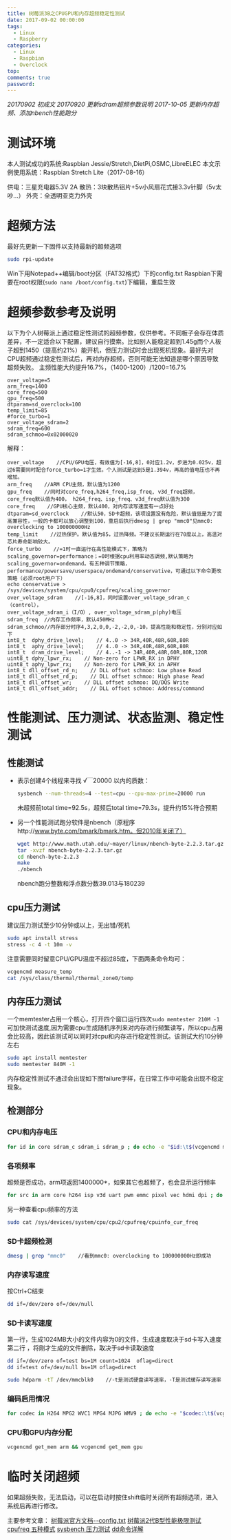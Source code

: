 ```yaml
---
title: 树莓派3B之CPUGPU和内存超频稳定性测试
date: 2017-09-02 00:00:00
tags:
  - Linux 
  - Raspberry
categories: 
  - Linux
  - Raspbian
  - Overclock
top: 
comments: true
password: 
---
```

*20170902 初成文
20170920 更新sdram超频参数说明
2017-10-05 更新内存超频、添加nbench性能跑分*

# 测试环境

本人测试成功的系统:Raspbian Jessie/Stretch,DietPi,OSMC,LibreELEC
本文示例使用系统：Raspbian Stretch Lite（2017-08-16）
<!-- more -->
供电：三星充电器5.3V 2A
散热：3块散热铝片+5v小风扇花式接3.3v针脚（5v太吵...）
外壳：全透明亚克力外壳

# 超频方法

最好先更新一下固件以支持最新的超频选项
```bash
sudo rpi-update
```
Win下用Notepad++编辑/boot分区（FAT32格式）下的config.txt
Raspbian下需要在root权限(`sudo nano /boot/config.txt`)下编辑，重启生效

# 超频参数参考及说明

以下为个人树莓派上通过稳定性测试的超频参数，仅供参考。不同板子会存在体质差异，不一定适合以下配置，建议自行摸索。比如别人能稳定超到1.45g而个人板子超到1450（提高约21%）能开机，但压力测试时会出现死机现象。最好先对CPU超频通过稳定性测试后，再对内存超频，否则可能无法知道是哪个原因导致超频失败。
主频性能大约提升16.7%，（1400-1200）/1200=16.7%
```
over_voltage=5
arm_freq=1400
core_freq=500
gpu_freq=500
dtparam=sd_overclock=100
temp_limit=85
#force_turbo=1
over_voltage_sdram=2
sdram_freq=600
sdram_schmoo=0x02000020
```
解释：
```
over_voltage    //CPU/GPU电压，有效值为[-16,8]，0对应1.2v，步进为0.025v，超过6需要同时配合force_turbo=1才生效。个人测试是达到5是1.394v，再高的值电压也不再增加。
arm_freq    //ARM CPU主频，默认值为1200
gpu_freq    //同时对core_freq,h264_freq,isp_freq, v3d_freq超频，core_freq默认值为400， h264_freq、isp_freq、v3d_freq默认值为300
core_freq    //GPU核心主频，默认400，对内存读写速度有一点好处
dtparam=sd_overclock    //默认50，SD卡超频，该项设置没有危险，默认值低是为了提高兼容性，一般的卡都可以放心调整到100，重启后执行dmesg | grep "mmc0"见mmc0: overclocking to 100000000Hz
temp_limit    //过热保护。默认值为85，过热降频。不建议长期运行在70度以上，高温对芯片寿命影响较大。
force_turbo    //=1时一直运行在高性能模式下，策略为scaling_governor=performance；=0时根据cpu利用率动态调频,默认策略为scaling_governor=ondemand。有五种调节策略，performance/powersave/userspace/ondemand/conservative，可通过以下命令更改策略（必须root用户下）
echo conservative > /sys/devices/system/cpu/cpu0/cpufreq/scaling_governor
over_voltage_sdram    //[-16,8]，同时设置over_voltage_sdram_c（control），
over_voltage_sdram_i（I/O）, over_voltage_sdram_p(phy)电压
sdram_freq  //内存工作频率，默认450MHz
sdram_schmoo//内存部分时序4,3,2,0,0,-2,-2,0,-10，提高性能和稳定性，分别对应如下
int8_t  dphy_drive_level;    // 4..0 -> 34R,40R,48R,60R,80R
int8_t  aphy_drive_level;    // 4..0 -> 34R,40R,48R,60R,80R
int8_t  dram_drive_level;    // 4..-1 -> 34R,40R,48R,60R,80R,120R
uint8_t dphy_lpwr_rx;    // Non-zero for LPWR_RX in DPHY
uint8_t aphy_lpwr_rx;    // Non-zero for LPWR_RX in APHY
int8_t dll_offset_rd_n;    // DLL offset schmoo: Low phase Read
int8_t dll_offset_rd_p;    // DLL offset schmoo: High phase Read
int8_t dll_offset_wr;    // DLL offset schmoo: DQ/DQS Write
int8_t dll_offset_addr;    // DLL offset schmoo: Address/command
```

# 性能测试、压力测试、状态监测、稳定性测试

## 性能测试

- 表示创建4个线程来寻找 $√￣20000$ 以内的质数：
  ```bash
  sysbench --num-threads=4 --test=cpu --cpu-max-prime=20000 run
  ```
  未超频前total time=92.5s，超频后total time=79.3s，提升约15%符合预期
  
- 另一个性能测试跑分软件是nbench（原程序http://www.byte.com/bmark/bmark.htm。但2010年关闭了）
  ```bash
  wget http://www.math.utah.edu/~mayer/linux/nbench-byte-2.2.3.tar.gz
  tar -xvzf nbench-byte-2.2.3.tar.gz
  cd nbench-byte-2.2.3
  make
  ./nbench
  ```
  nbench跑分整数和浮点数分数39.013与180239

## cpu压力测试
建议压力测试至少10分钟或以上，无出错/死机

```bash
sudo apt install stress
stress -c 4 -t 10m -v
```

注意需要同时留意CPU/GPU温度不超过85度，下面两条命令均可：

```bash
vcgencmd measure_temp
cat /sys/class/thermal/thermal_zone0/temp
```

## 内存压力测试

一个memtester占用一个核心，打开四个窗口运行四次`sudo memtester 210M -1`可加快测试速度,因为需要cpu生成随机序列来对内存进行频繁读写，所以cpu占用会比较高，因此该测试可以同时对cpu和内存进行稳定性测试。该测试大约10分钟左右
```bash
sudo apt install memtester
sudo memtester 840M -1
```
内存稳定性测试不通过会出现如下图failure字样，在日常工作中可能会出现不稳定现象。

## 检测部分

### CPU和内存电压

```bash
for id in core sdram_c sdram_i sdram_p ; do echo -e "$id:\t$(vcgencmd measure_volts $id)" ; done
```

### 各项频率
超频是否成功，arm项返回1400000*，如果其它也超频了，也会显示运行频率

```bash
for src in arm core h264 isp v3d uart pwm emmc pixel vec hdmi dpi ; do echo -e "$src:\t$(vcgencmd measure_clock $src)" ; done

```
另一种查看cpu频率的方法

```bash
sudo cat /sys/devices/system/cpu/cpu2/cpufreq/cpuinfo_cur_freq
```

### SD卡超频检测

```bash
dmesg | grep "mmc0"    //看到mmc0: overclocking to 100000000Hz即成功
```

### 内存读写速度

按Ctrl+C结束

```bash
dd if=/dev/zero of=/dev/null
```

### SD卡读写速度

第一行，生成1024MB大小的文件内容为0的文件，生成速度取决于sd卡写入速度
第二行 ，将刚才生成的文件删除，取决于sd卡读取速度

```bash
dd if=/dev/zero of=test bs=1M count=1024  oflag=direct
dd if=test of=/dev/null bs=1M oflag=direct
```

```bash
sudo hdparm -tT /dev/mmcblk0    //-t是测试硬盘读写速率，-T是测试缓存读写速率
```
### 编码启用情况
```bash
for codec in H264 MPG2 WVC1 MPG4 MJPG WMV9 ; do echo -e "$codec:\t$(vcgencmd codec_enabled $codec)" ; done
```
### CPU和GPU内存分配

```bash
vcgencmd get_mem arm && vcgencmd get_mem gpu
```

# 临时关闭超频

如果超频失败，无法启动，可以在启动时按住shift临时关闭所有超频选项，进入系统后再进行修改。

主要参考文章：
[树莓派官方文档--config.txt]( https://www.raspberrypi.org/documentation/configuration/config-txt/overclocking.md)
[树莓派2代B型性能极限测试](http://www.cnblogs.com/pihome/p/4582532.html)
[cpufreq 五种模式](http://blog.csdn.net/zhenwenxian/article/details/6196943)
[sysbench 压力测试](http://www.cnblogs.com/chenmh/p/5866058.html)
[dd命令详解](http://blog.csdn.net/cupidove/article/details/41379047)